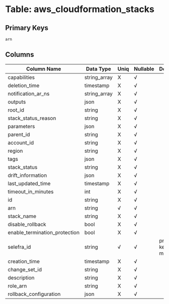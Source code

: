 # Table: aws_cloudformation_stacks

## Primary Keys 

```
arn
```


## Columns 

|  Column Name   |  Data Type  | Uniq | Nullable | Description | 
|  ----  | ----  | ----  | ----  | ---- | 
| capabilities | string_array | X | √ |  | 
| deletion_time | timestamp | X | √ |  | 
| notification_ar_ns | string_array | X | √ |  | 
| outputs | json | X | √ |  | 
| root_id | string | X | √ |  | 
| stack_status_reason | string | X | √ |  | 
| parameters | json | X | √ |  | 
| parent_id | string | X | √ |  | 
| account_id | string | X | √ |  | 
| region | string | X | √ |  | 
| tags | json | X | √ |  | 
| stack_status | string | X | √ |  | 
| drift_information | json | X | √ |  | 
| last_updated_time | timestamp | X | √ |  | 
| timeout_in_minutes | int | X | √ |  | 
| id | string | X | √ |  | 
| arn | string | √ | √ |  | 
| stack_name | string | X | √ |  | 
| disable_rollback | bool | X | √ |  | 
| enable_termination_protection | bool | X | √ |  | 
| selefra_id | string | √ | √ | primary keys value md5 | 
| creation_time | timestamp | X | √ |  | 
| change_set_id | string | X | √ |  | 
| description | string | X | √ |  | 
| role_arn | string | X | √ |  | 
| rollback_configuration | json | X | √ |  | 


